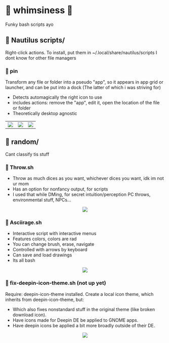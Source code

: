 # 🪇 whimsiness 🎺
Funky bash scripts ayo

## 📂 Nautilus scripts/ ##
Right-click actions. To install, put them in ~/.local/share/nautilus/scripts
I dont know for other file managers

### 📄 pin ###
Transform any file or folder into a pseudo "app", so it appears in app grid or launcher, and can be put into a dock (The latter of which i was striving for)
- Detects automagically the right icon to use
- includes actions: remove the "app", edit it, open the location of the file or folder
- Theoretically desktop agnostic

<div align="center">
  <table>
      <td><img src="https://github.com/teamcons/whimsiness/blob/main/img/pin1.png" /></td>
      <td><img src="https://github.com/teamcons/whimsiness/blob/main/img/pin2.png" /></td>
      <td><img src="https://github.com/teamcons/whimsiness/blob/main/img/pin3.png" /></td>
  </table>
</div>

## 📂 random/ ##
Cant classify tis stuff

### 📄 Throw.sh ###
- Throw as much dices as you want, whichever dices you want, idk im not ur mom
- Has an option for nonfancy output, for scripts
- I used that while DMing, for secret intuition/perception PC throws, environmental stuff, NPCs...

<div align="center">
    <img src="https://github.com/teamcons/whimsiness/blob/main/img/Throw.png" /></td>
</div>

### 📄 Asciirage.sh ###
- Interactive script with interactive menus
- Features colors, colors are rad
- You can change brush, erase, navigate
- Controlled with arrows by keyboard
- Can save and load drawings
- Its all bash

<div align="center">
    <img src="https://github.com/teamcons/whimsiness/blob/main/img/asciirage.png" /></td>
</div>

### 📄 fix-deepin-icon-theme.sh (not up yet) ###
Require: deepin-icon-theme installed.
Create a local icon theme, which inherits from deepin-icon-theme, but:
- Which also fixes nonstandard stuff in the original theme (like broken download icon).
- Have icons made for Deepin DE be applied to GNOME apps.
- Have deepin icons be applied a bit more broadly outside of their DE.

<div align="center">
    <img src="https://github.com/teamcons/whimsiness/blob/main/img/fix-deepin-icon-theme.png" /></td>
</div>
